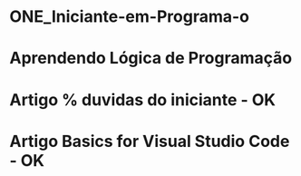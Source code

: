 # ONE_Iniciante-em-Programa-o
# Aprendendo Lógica de Programação
# Artigo % duvidas do iniciante - OK
# Artigo Basics for Visual Studio Code - OK
